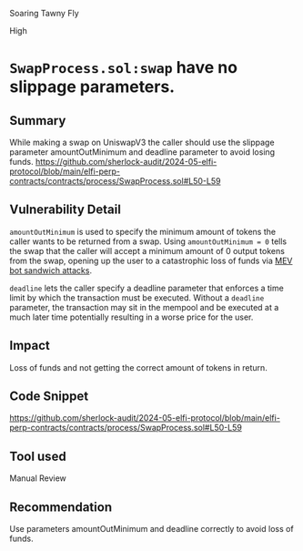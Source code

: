 Soaring Tawny Fly

High

# `SwapProcess.sol:swap` have no slippage parameters.

## Summary
While making a swap on UniswapV3 the caller should use the slippage parameter amountOutMinimum and deadline parameter to avoid losing funds.
https://github.com/sherlock-audit/2024-05-elfi-protocol/blob/main/elfi-perp-contracts/contracts/process/SwapProcess.sol#L50-L59
## Vulnerability Detail
`amountOutMinimum` is used to specify the minimum amount of tokens the caller wants to be returned from a swap. Using `amountOutMinimum = 0` tells the swap that the caller will accept a minimum amount of 0 output tokens from the swap, opening up the user to a catastrophic loss of funds via [MEV bot sandwich attacks](https://medium.com/coinmonks/defi-sandwich-attack-explain-776f6f43b2fd).

`deadline` lets the caller specify a deadline parameter that enforces a time limit by which the transaction must be executed. Without a `deadline` parameter, the transaction may sit in the mempool and be executed at a much later time potentially resulting in a worse price for the user.
## Impact
Loss of funds and not getting the correct amount of tokens in return.
## Code Snippet
https://github.com/sherlock-audit/2024-05-elfi-protocol/blob/main/elfi-perp-contracts/contracts/process/SwapProcess.sol#L50-L59
## Tool used
Manual Review
## Recommendation
Use parameters amountOutMinimum and deadline correctly to avoid loss of funds.
